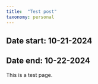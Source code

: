 ```yaml
---
title:  "Test post"
taxonomy: personal
---
```

## Date start: 10-21-2024
## Date end: 10-22-2024
This is a test page.